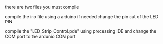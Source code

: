 there are two files you must compile 

compile the ino file using a arduino if needed change the pin out of the LED PIN

compile the "LED_Strip_Control.pde" using processing IDE and change the COM port to the ardunio COM port
